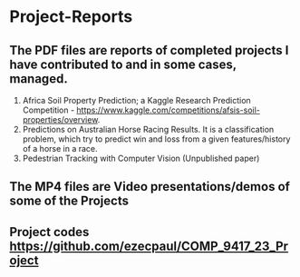 # Project-Reports

## The PDF files are reports of completed projects I have contributed to and in some cases, managed.
1. Africa Soil Property Prediction; a Kaggle Research Prediction Competition -  https://www.kaggle.com/competitions/afsis-soil-properties/overview.
2. Predictions on Australian Horse Racing Results. It is a classification problem, which try to predict win and loss from a given features/history of a horse in a race.
3. Pedestrian Tracking with Computer Vision (Unpublished paper)

## The MP4 files are Video presentations/demos of some of the Projects

## Project codes https://github.com/ezecpaul/COMP_9417_23_Project
